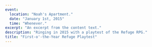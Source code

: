 ```yaml
---
event:
  location: "Noah's Apartment."
  date: "January 1st, 2015"
  time: "Whenever."
excerpt: "An excerpt from the content text."
description: "Ringing in 2015 with a playtest of the Refuge RPG."
title: "First-o'-the-Year Refuge Playtest"
---
```

